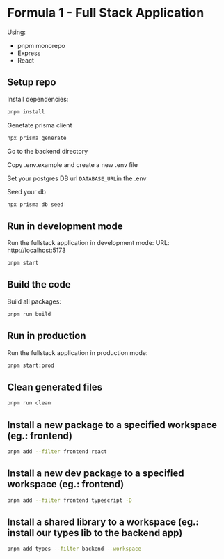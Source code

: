 # Formula 1 - Full Stack Application

Using:

-   pnpm monorepo
-   Express
-   React

## Setup repo

Install dependencies:

```bash
pnpm install
```

Genetate prisma client

```bash
npx prisma generate
```

Go to the backend directory

Copy .env.example and create a new .env file

Set your postgres DB url `DATABASE_URL`in the .env

Seed your db

```bash
npx prisma db seed
```

## Run in development mode

Run the fullstack application in development mode:
URL: http://localhost:5173

```bash
pnpm start
```

## Build the code

Build all packages:

```bash
pnpm run build
```

## Run in production

Run the fullstack application in production mode:

```bash
pnpm start:prod
```

## Clean generated files

```bash
pnpm run clean
```

## Install a new package to a specified workspace (eg.: frontend)

```bash
pnpm add --filter frontend react
```

## Install a new dev package to a specified workspace (eg.: frontend)

```bash
pnpm add --filter frontend typescript -D
```

## Install a shared library to a workspace (eg.: install our types lib to the backend app)

```bash
pnpm add types --filter backend --workspace
```
